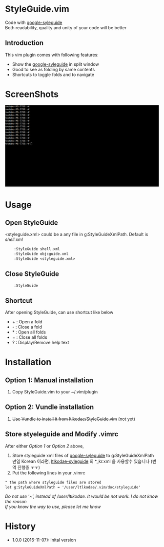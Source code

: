 # StyleGuide.vim
Code with [google-syleguide](https://github.com/google/styleguide)  
Both readability, quality and unity of your code will be better

## Introduction
This vim plugin comes with following features:
* Show the [google-syleguide](https://github.com/google/styleguide) in split window
* Good to see as folding by same contents
* Shortcuts to toggle folds and to navigate

# ScreenShots
![tutorial](res/styleguide_tutorial.gif)

# Usage

## Open StyleGuide
<styleguide.xml> could be a any file in g:StyleGuideXmlPath. Default is _shell.xml_
```vim
    :StyleGuide shell.xml
    :StyleGuide objcguide.xml
    :StyleGuide <styleguide.xml>
```

## Close StyleGuide
```vim
    :StyleGuide
```

## Shortcut
After opening StyleGuide, can use shortcut like below
* \+ : Open a fold 
* \- : Close a fold                                                                                                                                                                           
* \* : Open all folds                                                                                                                                                                           
* \= : Close all folds                                                                                                                                                                           
* \? : Display/Remove help text


# Installation

## Option 1: Manual installation

1. Copy StyleGuide.vim to your ~/.vim/plugin

## Option 2: Vundle installation

1. ~~Use Vundle to install it from ltlkodae/StyleGuide.vim~~ (not yet)

## Store styeleguide and Modify .vimrc

After either _Option 1_ or _Option 2_ above,
1. Store styleguide xml files of [google-syleguide](https://github.com/google/styleguide) to g:StyleGuideXmlPath  
만일 Korean 이라면, [ltlkodae-syleguide](https://github.com/ltlkodae/styleguide) 의 *_kr.xml 을 사용할수 있습니다 (번역 진행중 ㅜㅜ)
2. Put the following lines in your .vimrc

```vim
" the path where styleguide files are stored
let g:StyleGuideXmlPath = '/user/ltlkodae/.vim/doc/styleguide'
```
_Do not use '~', instead of /user/ltlkodae. It would be not work. I do not know the reason_  
_If you know the way to use, please let me know_


# History

* 1.0.0 (2016-11-07): inital version